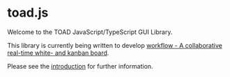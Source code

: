 # toad.js
Welcome to the TOAD JavaScript/TypeScript GUI Library.

This library is currently being written to develop <a href="https://github.com/markandre13/workflow">workflow - A collaborative real-time white- and kanban board</a>.

Please see the <a href="docs/introduction.html">introduction</a> for further
information.
